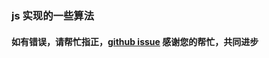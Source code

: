 ### js 实现的一些算法

#### 如有错误，请帮忙指正，[github issue](https://github.com/huskyAreYouScared/blog/issues) 感谢您的帮忙，共同进步